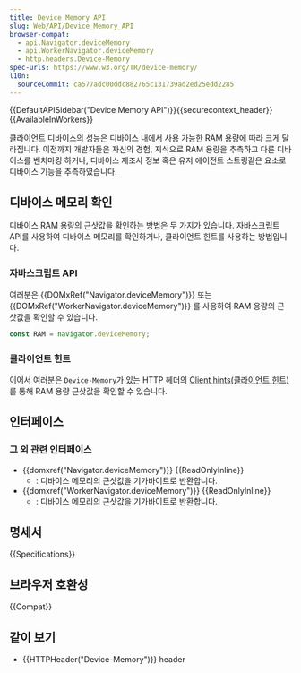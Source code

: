 ```yaml
---
title: Device Memory API
slug: Web/API/Device_Memory_API
browser-compat:
  - api.Navigator.deviceMemory
  - api.WorkerNavigator.deviceMemory
  - http.headers.Device-Memory
spec-urls: https://www.w3.org/TR/device-memory/
l10n:
  sourceCommit: ca577adc00ddc882765c131739ad2ed25edd2285
---
```


{{DefaultAPISidebar("Device Memory API")}}{{securecontext_header}}{{AvailableInWorkers}}

클라이언트 디바이스의 성능은 디바이스 내에서 사용 가능한 RAM 용량에 따라 크게 달라집니다. 이전까지 개발자들은 자신의 경험, 지식으로 RAM 용량을 추측하고 다른 디바이스를 벤치마킹 하거나, 디바이스 제조사 정보 혹은 유저 에이전트 스트링같은 요소로 디바이스 기능을 추측하였습니다. 

## 디바이스 메모리 확인

디바이스 RAM 용량의 근삿값을 확인하는 방법은 두 가지가 있습니다.
자바스크립트 API를 사용하여 디바이스 메모리를 확인하거나, 클라이언트 힌트를 사용하는 방법입니다.

### 자바스크립트 API

여러분은 {{DOMxRef("Navigator.deviceMemory")}} 또는 {{DOMxRef("WorkerNavigator.deviceMemory")}} 를 사용하여 RAM 용량의 근삿값을 확인할 수 있습니다.

```js
const RAM = navigator.deviceMemory;
```

### 클라이언트 힌트

이어서 여러분은 `Device-Memory`가 있는 HTTP 헤더의 [Client hints(클라이언트 힌트)](/ko/docs/Web/HTTP/Client_hints)를 통해 RAM 용량 근삿값을 확인할 수 있습니다.

## 인터페이스

### 그 외 관련 인터페이스

- {{domxref("Navigator.deviceMemory")}} {{ReadOnlyInline}}
  - : 디바이스 메모리의 근삿값을 기가바이트로 반환합니다.
- {{domxref("WorkerNavigator.deviceMemory")}} {{ReadOnlyInline}}
  - : 디바이스 메모리의 근삿값을 기가바이트로 반환합니다.

## 명세서

{{Specifications}}

## 브라우저 호환성

{{Compat}}

## 같이 보기

- {{HTTPHeader("Device-Memory")}} header
